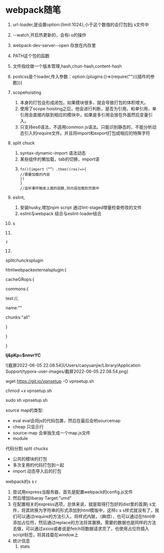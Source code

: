 # webpack随笔

1. url-loader,是设置option:{limit:1024},小于这个数值的会打包到j s文件中

2. --watch,开启热更新的，会有i o的操作

3. webpack-dev-server--open 存放在内存里

4. PATH这个包的函数

5. 文件指纹做一个版本管理,hash,chun-hash,content-hash

6. postcss是个loader,传入参数：option:{plugins:()=>{require("")({插件的参数})}

7. scopehoisting
   1. 本身的打包会形成闭包，如果模块很多，就会导致打包的体积增大。
   2. 使用了scope hoisting之后，他会进行判断，是否为引用，和单引用，单引用会直接内联到相应的模块中，如果是多引用会放在外面然后变量引入。
   3. 只支持es6语法，不适用common js语法。只能识别静态的，不能分析动态引入的require文件。并且将import和export打包成相应的特殊字符

8. split chuck 
   1. syntax-dynamic-import 语法动态
   2. 某些组件的懒加载，tab的切换，import语
   3. ```
      fn(){import（“”）.then((res)=>{
      //需要加载的内容
      })
      }
      //监听事件触发上面的函数,将内容加载到页面中
      ```

9. eslint,

   1. 安装husky,增加npm script 通过lint-staged增量检查修改的文件
   2. eslint与webpack 结合与eslint-loader结合

10. s

11. 

    z

12. 











splitchuncksplugin

htmlwebpackexternalsplugin:{

cacheGRops:{

commons:{

test://,

name:""

chunks:"all"

}

}

}

 **Ij&pKp=$nnvrYC**

![截屏2022-06-05 22.08.54](/Users/caoyuanjie/Library/Application Support/typora-user-images/截屏2022-06-05 22.08.54.png)

 wget https://git.io/vpnsetup -O vpnsetup.sh

chmod +x vpnsetup.sh

sudo sh vpnsetup.sh







source map的类型:  

- eval eval会将js的代码包裹，然后在最后会哟sourcemap 
- cheap 只显示行
- source-map 会单独生成一个map.js文件
- module

代码分割 split chucks

- 公共的模块的打包
- 多次复用的代码打包到一起
- import 动态导入后的打包

webpack的s s r

1. 尝试用express当服务器，首先是配置webpack的config.js文件
2. 然后增加libaray Target:"umd"
3. 在配置相关的express选项，总体来说，就是取得打包好的dist里的首屏j s文件，将其转换为字符串的形式添加到html模版中，这样c s s样式就没有了，我们可以通过require的方法引入，将样式内联，（麻烦），也可以通过在html中添加占位符，然后通过replace的方法将其置换。需要的数据也是同样的方法去做，可以通过axios或者说是fetch将数据请求完了，也使用占位符插入script标签，将其挂载在window上
4. 统计信息
   1. stats
